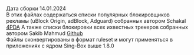 Дата сборки 14.01.2024  
В этих файлах содержаться списки популярных блокировщиков рекламы (uBlock Origin, adBlock, Adguard) собранных автором Schakal [4PDA](https://4pda.to/forum/index.php?showtopic=275091&st=8000#Spoil-89665467-4) 
А также списки блокировки всех ихвестных трекеров собранных автором Sakib Mahmud [Github](https://github.com/SM443/Pi-hole-Torrent-Blocklist)  
Файлы сконвертированы в формат ruleset и могут применяться в приложениях с ядром Sing-Box выше 1.8.0 
